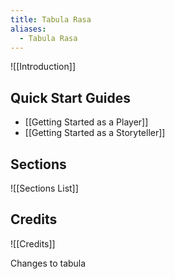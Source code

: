 ```yaml
---
title: Tabula Rasa
aliases:
  - Tabula Rasa
---
```


![[Introduction]]
## Quick Start Guides
- [[Getting Started as a Player]]
- [[Getting Started as a Storyteller]]
## Sections
![[Sections List]]
## Credits
![[Credits]]

Changes to tabula

